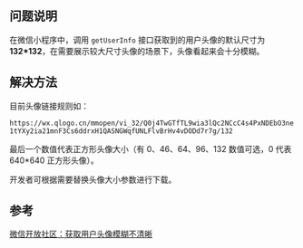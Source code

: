 ## 问题说明

在微信小程序中，调用 `getUserInfo` 接口获取到的用户头像的默认尺寸为 **132*132**，在需要展示较大尺寸头像的场景下，头像看起来会十分模糊。

## 解决方法

目前头像链接规则如：

`https://wx.qlogo.cn/mmopen/vi_32/Q0j4TwGTfTL9wia3lQc2NCcC4s4PxNDEbO3ne1tYXy2ia21mnF3Cs6ddrxH1QASNGWqfUNLFlvBrHv4vDODd7r7g/132`

最后一个数值代表正方形头像大小（有 0、46、64、96、132 数值可选，0 代表 640*640 正方形头像）。 

开发者可根据需要替换头像大小参数进行下载。 

## 参考

[微信开放社区：获取用户头像模糊不清晰](https://developers.weixin.qq.com/community/develop/doc/0004a2e95c8d80ec53b653c6851c00)
